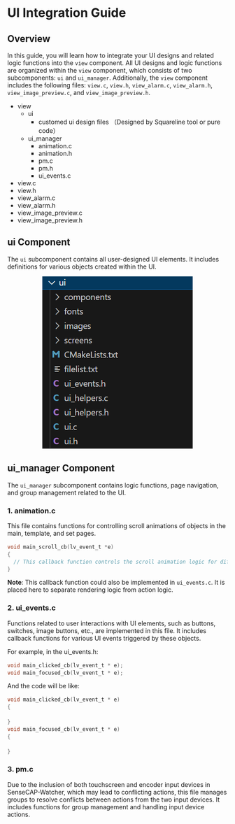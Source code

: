 # UI Integration Guide

## Overview

In this guide, you will learn how to integrate your UI designs and related logic functions into the `view` component. All UI designs and logic functions are organized within the `view` component, which consists of two subcomponents: `ui` and `ui_manager`. Additionally, the `view` component includes the following files: `view.c`, `view.h`, `view_alarm.c`, `view_alarm.h`, `view_image_preview.c`, and `view_image_preview.h`.

  - view
    - ui
        - customed ui design files （Designed by Squareline tool or pure code）
    - ui_manager
        - animation.c
        - animation.h
        - pm.c
        - pm.h
        - ui_events.c
  - view.c
  - view.h
  - view_alarm.c
  - view_alarm.h
  - view_image_preview.c
  - view_image_preview.h

## ui Component

The `ui` subcomponent contains all user-designed UI elements. It includes definitions for various objects created within the UI.
<div style="text-align:center;">
  <img src="ui_.png" alt="ui_comp" />
</div>

## ui_manager Component
The `ui_manager` subcomponent contains logic functions, page navigation, and group management related to the UI.

### **1. animation.c**

This file contains functions for controlling scroll animations of objects in the main, template, and set pages.

```c
void main_scroll_cb(lv_event_t *e)
{
  // This callback function controls the scroll animation logic for different icons in the main page
}
```
**Note**: This callback function could also be implemented in `ui_events.c`. It is placed here to separate rendering logic from action logic.

### **2. ui_events.c**

Functions related to user interactions with UI elements, such as buttons, switches, image buttons, etc., are implemented in this file. It includes callback functions for various UI events triggered by these objects.

For example, in the ui_events.h:
```c
void main_clicked_cb(lv_event_t * e);
void main_focused_cb(lv_event_t * e);
```
And the code will be like:
```c
void main_clicked_cb(lv_event_t * e)
{

}
void main_focused_cb(lv_event_t * e)
{
  
}
```

### **3. pm.c**

Due to the inclusion of both touchscreen and encoder input devices in SenseCAP-Watcher, which may lead to conflicting actions, this file manages groups to resolve conflicts between actions from the two input devices. It includes functions for group management and handling input device actions.

```c

```


<!-- ## Example Usage

To integrate your UI, follow the structure and functions provided in the `view`, `ui`, and `ui_manager` components.

For example:

```c
// Add UI objects to the ui subcomponent
lv_obj_t *ui_mainbtn1;
lv_obj_t *ui_mainbtn2;

//...
``` -->




